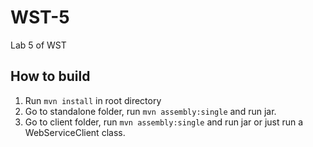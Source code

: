 # WST-5
Lab 5 of WST

## How to build

1. Run `mvn install` in root directory
2. Go to standalone folder, run `mvn assembly:single` and run jar.
3. Go to client folder, run `mvn assembly:single` and run jar or just run a WebServiceClient class.
